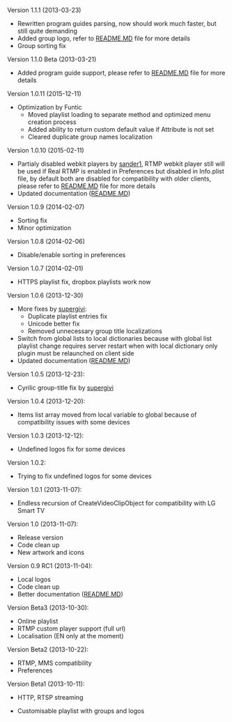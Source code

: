 Version 1.1.1 (2013-03-23)
* Rewritten program guides parsing, now should work much faster, but still quite demanding
* Added group logo, refer to [README.MD](https://github.com/Cigaras/IPTV.bundle#program-guide) file for more details
* Group sorting fix

Version 1.1.0 Beta (2013-03-21)
* Added program guide support, please refer to [README.MD](https://github.com/Cigaras/IPTV.bundle#program-guide) file for more details

Version 1.0.11 (2015-12-11)
* Optimization by Funtic
  * Moved playlist loading to separate method and optimized menu creation process
  * Added ability to return custom default value if Attribute is not set
  * Cleared duplicate group names localization

Version 1.0.10 (2015-02-11)
* Partialy disabled webkit players by [sander1](https://github.com/sander1), RTMP webkit player still will be used if Real RTMP is enabled in Preferences but disabled in Info.plist file, by default both are disabled for compatibility with older clients, please refer to [README.MD](https://github.com/Cigaras/IPTV.bundle#supported-protocols) file for more details
* Updated documentation ([README.MD])

Version 1.0.9 (2014-02-07)
* Sorting fix
* Minor optimization

Version 1.0.8 (2014-02-06)
* Disable/enable sorting in preferences

Version 1.0.7 (2014-02-01)
* HTTPS playlist fix, dropbox playlists work now

Version 1.0.6 (2013-12-30)
* More fixes by [supergivi](https://github.com/supergivi):
  * Duplicate playlist entries fix
  * Unicode better fix
  * Removed unnecessary group title localizations
* Switch from global lists to local dictionaries because with global list playlist change requires server restart when with local dictionary only plugin must be relaunched on client side
* Updated documentation ([README.MD])

Version 1.0.5 (2013-12-23):
* Cyrilic group-title fix by [supergivi](https://github.com/supergivi)

Version 1.0.4 (2013-12-20):
* Items list array moved from local variable to global because of compatibility issues with some devices

Version 1.0.3 (2013-12-12):
* Undefined logos fix for some devices

Version 1.0.2:
* Trying to fix undefined logos for some devices

Version 1.0.1 (2013-11-07):
* Endless recursion of CreateVideoClipObject for compatibility with LG Smart TV

Version 1.0 (2013-11-07):
* Release version
* Code clean up
* New artwork and icons

Version 0.9 RC1 (2013-11-04):
* Local logos
* Code clean up
* Better documentation ([README.MD])

Version Beta3 (2013-10-30):
* Online playlist
* RTMP custom player support (full url)
* Localisation (EN only at the moment)

Version Beta2 (2013-10-22):
* RTMP, MMS compatibility
* Preferences

Version Beta1 (2013-10-11):
* HTTP, RTSP streaming
* Customisable playlist with groups and logos

  [README.MD]: https://github.com/Cigaras/IPTV.bundle#plex-media-server-plugin-to-play-network-streams-aka-iptv-from-a-m3u-playlist
